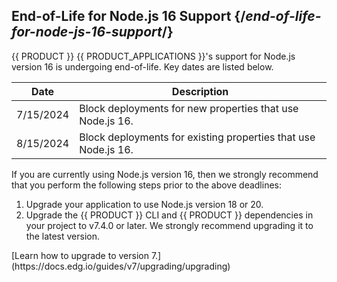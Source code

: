 ## End-of-Life for Node.js 16 Support {/*end-of-life-for-node-js-16-support*/}

{{ PRODUCT }} {{ PRODUCT_APPLICATIONS }}'s support for Node.js version 16 is undergoing end-of-life. Key dates are listed below.

| Date      | Description                                                    |
| --------- | -------------------------------------------------------------- |
| 7/15/2024 | Block deployments for new properties that use Node.js 16.      |
| 8/15/2024 | Block deployments for existing properties that use Node.js 16. |

If you are currently using Node.js version 16, then we strongly recommend that you perform the following steps prior to the above deadlines:
1.  Upgrade your application to use Node.js version 18 or 20. 
2.  Upgrade the {{ PRODUCT }} CLI and {{ PRODUCT }} dependencies in your project to v7.4.0 or later. We strongly recommend upgrading it to the latest version.

<Condition version="<=6">
  [Learn how to upgrade to version 7.](https://docs.edg.io/guides/v7/upgrading/upgrading)
</Condition>